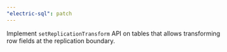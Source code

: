 ```yaml
---
"electric-sql": patch
---
```


Implement `setReplicationTransform` API on tables that allows transforming row fields at the replication boundary.

